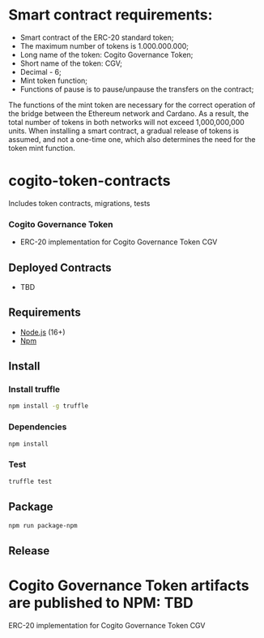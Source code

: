 # Smart contract requirements:
* Smart contract of the ERC-20 standard token;
* The maximum number of tokens is 1.000.000.000;
* Long name of the token: Cogito Governance Token;
* Short name of the token: CGV;
* Decimal - 6;
* Mint token function;
* Functions of pause is to pause/unpause the transfers on the contract;

The functions of the mint token are necessary for the correct operation of the bridge between the Ethereum network and Cardano. As a result, the total number of tokens in both networks will not exceed 1,000,000,000 units. When installing a smart contract, a gradual release of tokens is assumed, and not a one-time one, which also determines the need for the token mint function.

# cogito-token-contracts
Includes token contracts, migrations, tests

### Cogito Governance Token
* ERC-20 implementation for Cogito Governance Token CGV

## Deployed Contracts
* TBD


## Requirements
* [Node.js](https://github.com/nodejs/node) (16+)
* [Npm](https://www.npmjs.com/package/npm)

## Install

### Install truffle
```bash
npm install -g truffle
```

### Dependencies
```bash
npm install
```

### Test 
```bash
truffle test
```

## Package
```bash
npm run package-npm
```

## Release
Cogito Governance Token artifacts are published to NPM: TBD
=======
ERC-20 implementation for Cogito Governance Token CGV

